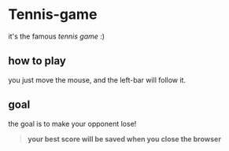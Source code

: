 # Tennis-game

it's the famous _tennis game_ :)

## how to play

you just move the mouse, and the left-bar will follow it.

## goal

the goal is to make your opponent lose!

> **your best score will be saved when you close the browser**
